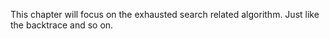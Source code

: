 This chapter will focus on the exhausted search related algorithm. Just like the backtrace and so on.